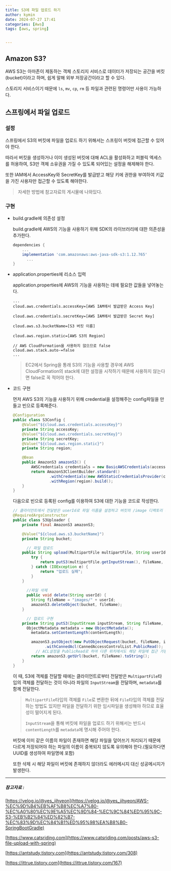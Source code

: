 ```yaml
---
title: S3에 파일 업로드 하기
author: kymin
date: 2024-07-27 17:41
categories: [Aws]
tags: [aws, spring]


---
```


## Amazon S3?

AWS S3는 아마존이 제동하는 객체 스토리지 서비스로 데이터가 저장되는 공간을 버킷(bucket)이라고 하며, 쉽게 말해 외부 저장공간이라고 할 수 있다.

스토리지 서비스이기 때문에 `ls`, `mv`, `cp`, `rm` 등 파일과 관련된 명령어만 사용이 가능하다.

## 스프링에서 파일 업로드

### 설정

스프링에서 S3의 버킷에 파일을 업로드 하기 위해서는 스프링이 버킷에 접근할 수 있어야 한다.

따라서 버킷을 생성하거나 이미 생성된 버킷에 대해 ACL을 활성화하고 퍼블릭 엑세스를 허용하여, S3만 객체 소유권을 가질 수 있도록 되어있는 설정을 해제해야 한다.

또한 IAM에서 AccessKey와 SecretKey를 발급받고 해당 키에 권한을 부여하여 키값을 가진 사용자만 접근할 수 있도록 해야한다.

> 자세한 방법에 참고자료의 게시물에 나와있다.

### 구현

- build.gradle에 의존성 설정

  build.gradle에 AWS의 기능을 사용하기 위해 SDK의 라이브러리에 대한 의존성을 추가한다.

  ```groovy
  dependencies {
      ...
      implementation 'com.amazonaws:aws-java-sdk-s3:1.12.765'
    	...
  }
  ```

- application.properties에 리소스 입력

  application.properties에 AWS의 기능을 사용하는 데에 필요한 값들을 넣어놓는다.

  ```
  ...
  cloud.aws.credentials.accessKey=[AWS IAM에서 발급받은 Access Key]
  
  cloud.aws.credentials.secretKey=[AWS IAM에서 발급받은 Secret Key]
  
  cloud.aws.s3.bucketName=[S3 버킷 이름]
  
  cloud.aws.region.static=[AWS S3의 Region]
  
  // AWS CloudFormation을 사용하지 않으므로 false
  cloud.aws.stack.auto-=false
  ...
  ```

  > EC2에서 Spring을 통래 S3의 기능을 사용할 경우에 AWS CloudFormation의 stack에 대한 설정을 시작하기 때문에 사용하지 않는다면 false로 꼭 적어야 한다.

- 코드 구현

  먼저 AWS S3의 기능을 사용하기 위해 credential을 설정해주는 config파일을 만들고 빈으로 등록해준다.

  ```java
  @Configuration
  public class S3Config {
      @Value("${cloud.aws.credentials.accessKey}")
      private String accessKey;
      @Value("${cloud.aws.credentials.secretKey}")
      private String secretKey;
      @Value("${cloud.aws.region.static}")
      private String region;
  
      @Bean
      public AmazonS3 amazonS3() {
          AWSCredentials credentials = new BasicAWSCredentials(accessKey, secretKey);
          return AmazonS3ClientBuilder.standard()
                  .withCredentials(new AWSStaticCredentialsProvider(credentials))
                  .withRegion(region).build();
      }
  }
  ```

  다음으로 빈으로 등록된 config를 이용하여 S3에 대한 기능을 코드로 작성한다.

  ```java
  // 클라이언트에서 전달받은 userId로 파일 이름을 설정하고 버킷의 /image 디렉토리 내에 파일을 저장
  @RequiredArgsConstructor
  public class S3Uploader {
      private final AmazonS3 amazonS3;
  
      @Value("${cloud.aws.s3.bucketName}")
      private String bucket;
  
    	// 파일 업로드
      public String upload(MultipartFile multipartFile, String userId) {
          try {
              return putS3(multipartFile.getInputStream(), fileName, multipartFile.getSize());
          } catch (IOException e) {
              return "업로드 실패";
          }
      }
    
    	//파일 삭제
    	public void delete(String userId) {
          String fileName = "images/" + userId;
          amazonS3.deleteObject(bucket, fileName);
      }
  
    	// 업로드 구현
      private String putS3(InputStream inputStream, String fileName, long contentLength) {
        ObjectMetadata metadata = new ObjectMetadata();
          metadata.setContentLength(contentLength);

          amazonS3.putObject(new PutObjectRequest(bucket, fileName, inputStream, metadata)
                .withCannedAcl(CannedAccessControlList.PublicRead));
        	// ACL설정을 PublicRead로 하여 다른 위치에서도 해당 파일에 접근 가능하도록 한다.
          return amazonS3.getUrl(bucket, fileName).toString();
      }
  }
  ```
  
  이 때, S3에 객체를 전달할 때에는 클라이언트로부터 전달받은 `MultipartFile`타입의 객체를 전달하는 것이 아니라 파일의 `InputStream`을 전달하며, `metadata`를 함께 전달한다.
  
  > `MultipartFile`타입의 객체를 `File`로 변환한 뒤에 `File`타입의 객체를 전달하는 방법도 있지만 파일을 전달하기 위한 임시파일을 생성해야 하므로 효율성이 떨어지게 된다.
  >
  > `InputStream`을 통해 버킷에 파일을 업로드 하기 위해서는 반드시 `contentLength`를 `metadata`에 명시해 주어야 한다.
  
  버킷에 이미 같은 이름의 파일이 존재하면 해당 파일을 덮어쓰기 처리되기 때문에 다르게 저장되어야 하는 파일의 이름이 중복되지 않도록 유의해야 한다.(필요하다면 UUID를 생성하여 파일명에 포함)
  
  또한 삭제 시 해당 파일이 버킷에 존재하지 않더라도 에러메시지 대신 성공메시지가 발생한다.



---

##### 참고자료 :

[https://velog.io/@yes_jihyeon](https://velog.io/@yes_jihyeon/AWS-%EC%9D%B4%EB%AF%B8%EC%A7%80-%EC%A0%80%EC%9E%A5%EC%9D%84-%EC%9C%84%ED%95%9C-S3-%EB%B2%84%ED%82%B7-%EC%83%9D%EC%84%B1%ED%95%98%EA%B8%B0-SpringBootGradle)

[https://www.catsriding.com](https://www.catsriding.com/posts/aws-s3-file-upload-with-spring)

[https://antstudy.tistory.com](https://antstudy.tistory.com/308)

[https://ittrue.tistory.com](https://ittrue.tistory.com/167)